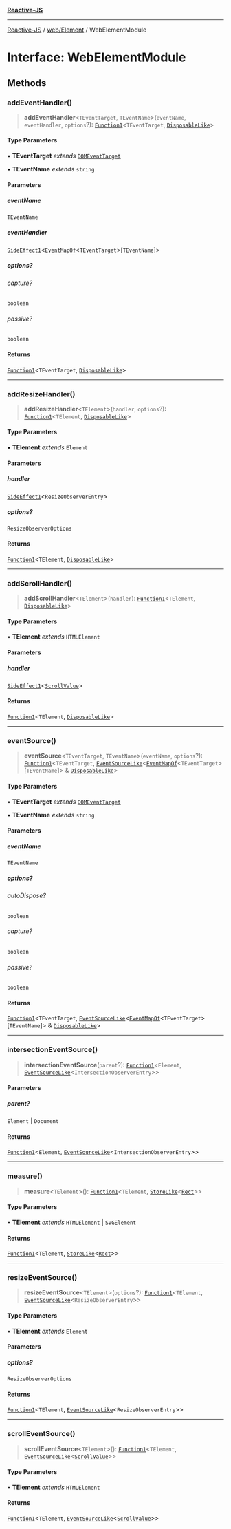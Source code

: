 [**Reactive-JS**](../../../README.md)

***

[Reactive-JS](../../../README.md) / [web/Element](../README.md) / WebElementModule

# Interface: WebElementModule

## Methods

### addEventHandler()

> **addEventHandler**\<`TEventTarget`, `TEventName`\>(`eventName`, `eventHandler`, `options`?): [`Function1`](../../../functions/type-aliases/Function1.md)\<`TEventTarget`, [`DisposableLike`](../../../utils/interfaces/DisposableLike.md)\>

#### Type Parameters

• **TEventTarget** *extends* [`DOMEventTarget`](../../type-aliases/DOMEventTarget.md)

• **TEventName** *extends* `string`

#### Parameters

##### eventName

`TEventName`

##### eventHandler

[`SideEffect1`](../../../functions/type-aliases/SideEffect1.md)\<[`EventMapOf`](../../type-aliases/EventMapOf.md)\<`TEventTarget`\>\[`TEventName`\]\>

##### options?

###### capture?

`boolean`

###### passive?

`boolean`

#### Returns

[`Function1`](../../../functions/type-aliases/Function1.md)\<`TEventTarget`, [`DisposableLike`](../../../utils/interfaces/DisposableLike.md)\>

***

### addResizeHandler()

> **addResizeHandler**\<`TElement`\>(`handler`, `options`?): [`Function1`](../../../functions/type-aliases/Function1.md)\<`TElement`, [`DisposableLike`](../../../utils/interfaces/DisposableLike.md)\>

#### Type Parameters

• **TElement** *extends* `Element`

#### Parameters

##### handler

[`SideEffect1`](../../../functions/type-aliases/SideEffect1.md)\<`ResizeObserverEntry`\>

##### options?

`ResizeObserverOptions`

#### Returns

[`Function1`](../../../functions/type-aliases/Function1.md)\<`TElement`, [`DisposableLike`](../../../utils/interfaces/DisposableLike.md)\>

***

### addScrollHandler()

> **addScrollHandler**\<`TElement`\>(`handler`): [`Function1`](../../../functions/type-aliases/Function1.md)\<`TElement`, [`DisposableLike`](../../../utils/interfaces/DisposableLike.md)\>

#### Type Parameters

• **TElement** *extends* `HTMLElement`

#### Parameters

##### handler

[`SideEffect1`](../../../functions/type-aliases/SideEffect1.md)\<[`ScrollValue`](../../interfaces/ScrollValue.md)\>

#### Returns

[`Function1`](../../../functions/type-aliases/Function1.md)\<`TElement`, [`DisposableLike`](../../../utils/interfaces/DisposableLike.md)\>

***

### eventSource()

> **eventSource**\<`TEventTarget`, `TEventName`\>(`eventName`, `options`?): [`Function1`](../../../functions/type-aliases/Function1.md)\<`TEventTarget`, [`EventSourceLike`](../../../computations/interfaces/EventSourceLike.md)\<[`EventMapOf`](../../type-aliases/EventMapOf.md)\<`TEventTarget`\>\[`TEventName`\]\> & [`DisposableLike`](../../../utils/interfaces/DisposableLike.md)\>

#### Type Parameters

• **TEventTarget** *extends* [`DOMEventTarget`](../../type-aliases/DOMEventTarget.md)

• **TEventName** *extends* `string`

#### Parameters

##### eventName

`TEventName`

##### options?

###### autoDispose?

`boolean`

###### capture?

`boolean`

###### passive?

`boolean`

#### Returns

[`Function1`](../../../functions/type-aliases/Function1.md)\<`TEventTarget`, [`EventSourceLike`](../../../computations/interfaces/EventSourceLike.md)\<[`EventMapOf`](../../type-aliases/EventMapOf.md)\<`TEventTarget`\>\[`TEventName`\]\> & [`DisposableLike`](../../../utils/interfaces/DisposableLike.md)\>

***

### intersectionEventSource()

> **intersectionEventSource**(`parent`?): [`Function1`](../../../functions/type-aliases/Function1.md)\<`Element`, [`EventSourceLike`](../../../computations/interfaces/EventSourceLike.md)\<`IntersectionObserverEntry`\>\>

#### Parameters

##### parent?

`Element` | `Document`

#### Returns

[`Function1`](../../../functions/type-aliases/Function1.md)\<`Element`, [`EventSourceLike`](../../../computations/interfaces/EventSourceLike.md)\<`IntersectionObserverEntry`\>\>

***

### measure()

> **measure**\<`TElement`\>(): [`Function1`](../../../functions/type-aliases/Function1.md)\<`TElement`, [`StoreLike`](../../../computations/interfaces/StoreLike.md)\<[`Rect`](../../interfaces/Rect.md)\>\>

#### Type Parameters

• **TElement** *extends* `HTMLElement` \| `SVGElement`

#### Returns

[`Function1`](../../../functions/type-aliases/Function1.md)\<`TElement`, [`StoreLike`](../../../computations/interfaces/StoreLike.md)\<[`Rect`](../../interfaces/Rect.md)\>\>

***

### resizeEventSource()

> **resizeEventSource**\<`TElement`\>(`options`?): [`Function1`](../../../functions/type-aliases/Function1.md)\<`TElement`, [`EventSourceLike`](../../../computations/interfaces/EventSourceLike.md)\<`ResizeObserverEntry`\>\>

#### Type Parameters

• **TElement** *extends* `Element`

#### Parameters

##### options?

`ResizeObserverOptions`

#### Returns

[`Function1`](../../../functions/type-aliases/Function1.md)\<`TElement`, [`EventSourceLike`](../../../computations/interfaces/EventSourceLike.md)\<`ResizeObserverEntry`\>\>

***

### scrollEventSource()

> **scrollEventSource**\<`TElement`\>(): [`Function1`](../../../functions/type-aliases/Function1.md)\<`TElement`, [`EventSourceLike`](../../../computations/interfaces/EventSourceLike.md)\<[`ScrollValue`](../../interfaces/ScrollValue.md)\>\>

#### Type Parameters

• **TElement** *extends* `HTMLElement`

#### Returns

[`Function1`](../../../functions/type-aliases/Function1.md)\<`TElement`, [`EventSourceLike`](../../../computations/interfaces/EventSourceLike.md)\<[`ScrollValue`](../../interfaces/ScrollValue.md)\>\>
